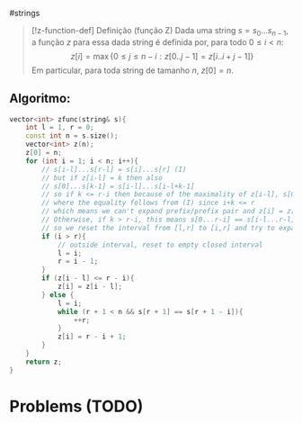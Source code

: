 #strings 

> [!z-function-def] Definição (função Z)
> Dada uma string $s = s_0\dotsc s_{n - 1}$, a função $z$ para essa dada string é definida por, para todo $0 \leq i < n$:
> $$z[i] = \max\{0 \leq j \leq n - i : z[0..j-1] = z[i..i+j-1]\}$$
> Em particular, para toda string de tamanho $n$, $z[0] = n$.

## Algoritmo:

```c++
vector<int> zfunc(string& s){
	int l = 1, r = 0;
	const int n = s.size();
	vector<int> z(n);
	z[0] = n;
	for (int i = 1; i < n; i++){
		// s[i-l]...s[r-l] = s[i]...s[r] (I)
		// but if z[i-l] = k then also
		// s[0]...s[k-1] = s[i-l]...s[i-l+k-1]
		// so if k <= r-i then because of the maximality of z[i-l], s[0..k-1] = s[i...i+k-1] and s[k] != (s[i-l+k] = s[i+k])
        // where the equality follows from (I) since i+k <= r
		// which means we can't expand prefix/prefix pair and z[i] = z[i-l]
		// Otherwise, if k > r-i, this means s[0...r-i] == s[i-l...r-l] == s[i...r]
        // so we reset the interval from [l,r] to [i,r] and try to expand it
		if (i > r){
			// outside interval, reset to empty closed interval
			l = i;
			r = i - 1;
		}
		if (z[i - l] <= r - i){
			z[i] = z[i - l];
		} else {
            l = i;
			while (r + 1 < n && s[r + 1] == s[r + 1 - i]){
				++r;
			}
			z[i] = r - i + 1;
		}
	}
	return z;
}
```
# Problems (TODO)
